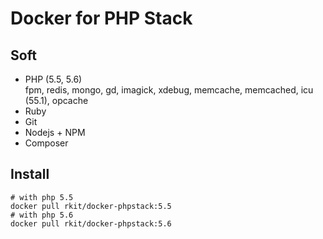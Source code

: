 # Docker for PHP Stack

## Soft

- PHP (5.5, 5.6)  
  fpm, redis, mongo, gd, imagick, xdebug, memcache, memcached, icu (55.1), opcache
- Ruby
- Git
- Nodejs + NPM
- Composer

## Install

```shell
# with php 5.5
docker pull rkit/docker-phpstack:5.5
# with php 5.6
docker pull rkit/docker-phpstack:5.6
```
